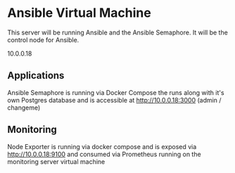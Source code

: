 # Ansible Virtual Machine

This server will be running Ansible and the Ansible Semaphore. It will be the control node for Ansible.

10.0.0.18

## Applications

Ansible Semaphore is running via Docker Compose the runs along with it's own Postgres database and is accessible at http://10.0.0.18:3000 (admin / changeme)

## Monitoring

Node Exporter is running via docker compose and is exposed via http://10.0.0.18:9100 and consumed via Prometheus running on the monitoring server virtual machine
